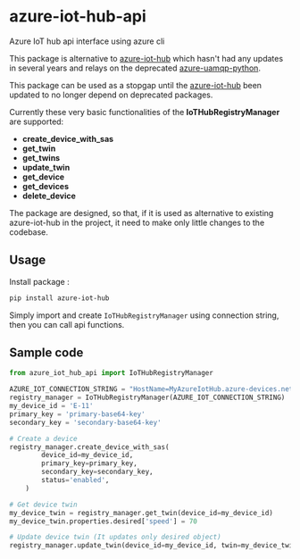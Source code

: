 # azure-iot-hub-api
Azure IoT hub api interface using azure cli

This package is alternative to [azure-iot-hub](https://pypi.org/project/azure-iot-hub/) which hasn't had any updates in several years and relays on the deprecated [azure-uamqp-python](https://github.com/Azure/azure-uamqp-python).

This package can be used as a stopgap until the [azure-iot-hub](https://pypi.org/project/azure-iot-hub/) been updated to no longer depend on deprecated packages.

Currently these very basic functionalities of the **IoTHubRegistryManager** are supported:

- **create_device_with_sas**
- **get_twin**
- **get_twins**
- **update_twin**
- **get_device**
- **get_devices**
- **delete_device**

The package are designed, so that, if it is used as alternative to existing azure-iot-hub in the project, it need to make only little changes to the codebase.

## Usage

Install package :

```bash
pip install azure-iot-hub
```

Simply import and create ``IoTHubRegistryManager`` using connection string, then you can call api functions.

## Sample code

```python
from azure_iot_hub_api import IoTHubRegistryManager

AZURE_IOT_CONNECTION_STRING = "HostName=MyAzureIotHub.azure-devices.net;SharedAccessKeyName=xxx;SharedAccessKey=xxxxxxxxxxxxxx"
registry_manager = IoTHubRegistryManager(AZURE_IOT_CONNECTION_STRING)
my_device_id = 'E-11'
primary_key = 'primary-base64-key'
secondary_key = 'secondary-base64-key'

# Create a device
registry_manager.create_device_with_sas(
        device_id=my_device_id,
        primary_key=primary_key,
        secondary_key=secondary_key,
        status='enabled',
    )

# Get device twin
my_device_twin = registry_manager.get_twin(device_id=my_device_id)
my_device_twin.properties.desired['speed'] = 70

# Update device twin (It updates only desired object)
registry_manager.update_twin(device_id=my_device_id, twin=my_device_twin)

```





